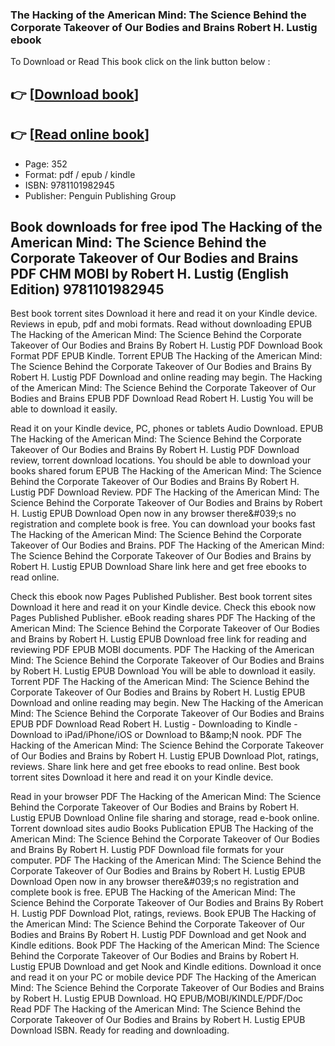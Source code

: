 ### The Hacking of the American Mind: The Science Behind the Corporate Takeover of Our Bodies and Brains Robert H. Lustig ebook

To Download or Read This book click on the link button below :

## 👉  [**[Download book](http://get-pdfs.com/download.php?group=book&from=github.com&id=523273&lnk=1079 "Download book")**]

## 👉  [**[Read online book](http://get-pdfs.com/download.php?group=book&from=github.com&id=523273&lnk=1079 "Read online book")**]


* Page: 352
* Format: pdf / epub / kindle
* ISBN: 9781101982945
* Publisher: Penguin Publishing Group



## Book downloads for free ipod The Hacking of the American Mind: The Science Behind the Corporate Takeover of Our Bodies and Brains PDF CHM MOBI by Robert H. Lustig (English Edition) 9781101982945


Best book torrent sites Download it here and read it on your Kindle device. Reviews in epub, pdf and mobi formats. Read without downloading EPUB The Hacking of the American Mind: The Science Behind the Corporate Takeover of Our Bodies and Brains By Robert H. Lustig PDF Download Book Format PDF EPUB Kindle. Torrent EPUB The Hacking of the American Mind: The Science Behind the Corporate Takeover of Our Bodies and Brains By Robert H. Lustig PDF Download and online reading may begin. The Hacking of the American Mind: The Science Behind the Corporate Takeover of Our Bodies and Brains EPUB PDF Download Read Robert H. Lustig You will be able to download it easily.

Read it on your Kindle device, PC, phones or tablets Audio Download. EPUB The Hacking of the American Mind: The Science Behind the Corporate Takeover of Our Bodies and Brains By Robert H. Lustig PDF Download review, torrent download locations. You should be able to download your books shared forum EPUB The Hacking of the American Mind: The Science Behind the Corporate Takeover of Our Bodies and Brains By Robert H. Lustig PDF Download Review. PDF The Hacking of the American Mind: The Science Behind the Corporate Takeover of Our Bodies and Brains by Robert H. Lustig EPUB Download Open now in any browser there&amp;#039;s no registration and complete book is free. You can download your books fast The Hacking of the American Mind: The Science Behind the Corporate Takeover of Our Bodies and Brains. PDF The Hacking of the American Mind: The Science Behind the Corporate Takeover of Our Bodies and Brains by Robert H. Lustig EPUB Download Share link here and get free ebooks to read online.

Check this ebook now Pages Published Publisher. Best book torrent sites Download it here and read it on your Kindle device. Check this ebook now Pages Published Publisher. eBook reading shares PDF The Hacking of the American Mind: The Science Behind the Corporate Takeover of Our Bodies and Brains by Robert H. Lustig EPUB Download free link for reading and reviewing PDF EPUB MOBI documents. PDF The Hacking of the American Mind: The Science Behind the Corporate Takeover of Our Bodies and Brains by Robert H. Lustig EPUB Download You will be able to download it easily. Torrent PDF The Hacking of the American Mind: The Science Behind the Corporate Takeover of Our Bodies and Brains by Robert H. Lustig EPUB Download and online reading may begin. New The Hacking of the American Mind: The Science Behind the Corporate Takeover of Our Bodies and Brains EPUB PDF Download Read Robert H. Lustig - Downloading to Kindle - Download to iPad/iPhone/iOS or Download to B&amp;amp;N nook. PDF The Hacking of the American Mind: The Science Behind the Corporate Takeover of Our Bodies and Brains by Robert H. Lustig EPUB Download Plot, ratings, reviews. Share link here and get free ebooks to read online. Best book torrent sites Download it here and read it on your Kindle device.

Read in your browser PDF The Hacking of the American Mind: The Science Behind the Corporate Takeover of Our Bodies and Brains by Robert H. Lustig EPUB Download Online file sharing and storage, read e-book online. Torrent download sites audio Books Publication EPUB The Hacking of the American Mind: The Science Behind the Corporate Takeover of Our Bodies and Brains By Robert H. Lustig PDF Download file formats for your computer. PDF The Hacking of the American Mind: The Science Behind the Corporate Takeover of Our Bodies and Brains by Robert H. Lustig EPUB Download Open now in any browser there&amp;#039;s no registration and complete book is free. EPUB The Hacking of the American Mind: The Science Behind the Corporate Takeover of Our Bodies and Brains By Robert H. Lustig PDF Download Plot, ratings, reviews. Book EPUB The Hacking of the American Mind: The Science Behind the Corporate Takeover of Our Bodies and Brains By Robert H. Lustig PDF Download and get Nook and Kindle editions. Book PDF The Hacking of the American Mind: The Science Behind the Corporate Takeover of Our Bodies and Brains by Robert H. Lustig EPUB Download and get Nook and Kindle editions. Download it once and read it on your PC or mobile device PDF The Hacking of the American Mind: The Science Behind the Corporate Takeover of Our Bodies and Brains by Robert H. Lustig EPUB Download. HQ EPUB/MOBI/KINDLE/PDF/Doc Read PDF The Hacking of the American Mind: The Science Behind the Corporate Takeover of Our Bodies and Brains by Robert H. Lustig EPUB Download ISBN. Ready for reading and downloading.





